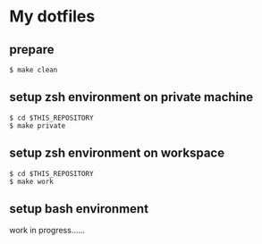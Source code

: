 # My dotfiles

## prepare

```
$ make clean
```

## setup zsh environment on private machine

```
$ cd $THIS_REPOSITORY
$ make private
```

## setup zsh environment on workspace

```
$ cd $THIS_REPOSITORY
$ make work
```

## setup bash environment

work in progress......